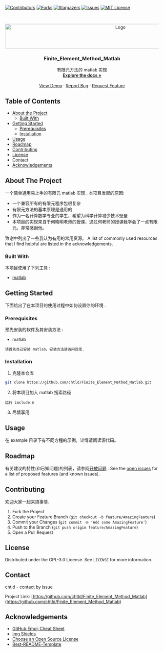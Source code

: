 [![Contributors][contributors-shield]][contributors-url]
[![Forks][forks-shield]][forks-url]
[![Stargazers][stars-shield]][stars-url]
[![Issues][issues-shield]][issues-url]
[![MIT License][license-shield]][license-url]



<!-- PROJECT LOGO -->
<br />
<p align="center">
  
  <a href="https://github.com/chtld/Finite_Elemnet_Method_Matlab">
    <img src="images/logo.png" alt="Logo" width="740" height="80">
  </a>

  <h3 align="center">Finite_Element_Method_Matlab</h3>

  <p align="center">
    有限元方法的 matlab 实现
    <br />
    <a href="https://github.com/chtld/Finite_Element_Method_Matlab"><strong>Explore the docs »</strong></a>
    <br />
    <br />
    <a href="https://github.com/chtld/Finite_Element_Method_Matlab">View Demo</a>
    ·
    <a href="https://github.com/chtld/Finite_Element_Method_Matlab/issues">Report Bug</a>
    ·
    <a href="https://github.com/chtld/Finite_Element_Method_Matlab/issues">Request Feature</a>
  </p>
</p>



<!-- TABLE OF CONTENTS -->
## Table of Contents

* [About the Project](#about-the-project)
  * [Built With](#built-with)
* [Getting Started](#getting-started)
  * [Prerequisites](#prerequisites)
  * [Installation](#installation)
* [Usage](#usage)
* [Roadmap](#roadmap)
* [Contributing](#contributing)
* [License](#license)
* [Contact](#contact)
* [Acknowledgements](#acknowledgements)



<!-- ABOUT THE PROJECT -->
## About The Project
<!--
[![Product Name Screen Shot][product-screenshot]](https://github.com/chtld/Finite_Element_Method_Matlab)
-->


一个简单通用易上手的有限元 matlab 实现 .
本项目发起的原因:
* 一个兼容所有的有限元程序包很复杂
* 有限元方法的基本原理是通用的
* 作为一名计算数学专业的学生，希望为科学计算减少技术壁垒
* 本项目的实现来自于何晓明老师的授课，通过何老师的授课我学会了一点有限元，非常感谢他。

致谢中列出了一些我认为有用的常用资源。
A list of commonly used resources that I find helpful are listed in the acknowledgements.

### Built With

本项目使用了下列工具 :
* [matlab](https://www.mathworks.com)

<!-- GETTING STARTED -->
## Getting Started

下面给出了在本项目的使用过程中如何设置你的环境 .

### Prerequisites

预先安装的软件及其安装方法 :
* matlab
```
请首先自己安装 matlab，安装方法请访问百度.
```

### Installation

1. 克隆本仓库
```sh
git clone https://github.com/chtld/Finite_Element_Method_Matlab.git
```
2. 将本项目加入 matlab 搜索路径
```
运行 include.m
```
3. 尽情享用

<!-- USAGE EXAMPLES -->
## Usage

在 example 目录下有不同方程的示例，详情请阅读源代码。


<!-- ROADMAP -->
## Roadmap

有关建议的特性(和已知问题)的列表，请参阅[开放问题](https://github.com/chtld/Finite_Element_Method_Matlab/issues) .
See the [open issues](https://github.com/chtld/Finite_Element_Method_Matlab/issues) for a list of proposed features (and known issues).

<!-- CONTRIBUTING -->
## Contributing

欢迎大家一起来搞事情.

1. Fork the Project
2. Create your Feature Branch (`git checkout -b feature/AmazingFeature`)
3. Commit your Changes (`git commit -m 'Add some AmazingFeature'`)
4. Push to the Branch (`git push origin feature/AmazingFeature`)
5. Open a Pull Request

<!-- LICENSE -->
## License

Distributed under the GPL-3.0 License. See `LICENSE` for more information.



<!-- CONTACT -->
## Contact

chtld - contact by issue

Project Link: [https://github.com/chtld/Finite_Element_Method_Matlab](https://github.com/chtld/Finite_Element_Method_Matlab)



<!-- ACKNOWLEDGEMENTS -->
## Acknowledgements
* [GitHub Emoji Cheat Sheet](https://www.webpagefx.com/tools/emoji-cheat-sheet)
* [Img Shields](https://shields.io)
* [Choose an Open Source License](https://choosealicense.com)
* [Best-README-Template](https://github.com/othneildrew/Best-README-Template)






<!-- MARKDOWN LINKS & IMAGES -->
<!-- https://www.markdownguide.org/basic-syntax/#reference-style-links -->
[contributors-shield]: https://img.shields.io/github/contributors/chtld/Finite_Element_Method_Matlab.svg?style=flat-square
[contributors-url]: https://github.com/chtld/Finite_Element_Method_Matlab/graphs/contributors
[forks-shield]: https://img.shields.io/github/forks/chtld/Finite_Element_Method_Matlab.svg?style=flat-square
[forks-url]: https://github.com/chtld/Finite_Element_Method_Matlab/network/members
[stars-shield]: https://img.shields.io/github/stars/chtld/Finite_Element_Method_Matlab.svg?style=flat-square
[stars-url]: https://github.com/chtld/Finite_Element_Method_Matlab/stargazers
[issues-shield]: https://img.shields.io/github/issues/chtld/Finite_Element_Method_Matlab?style=flat-square
[issues-url]: https://github.com/chtld/Finite_Element_Method_Matlab/issues
[license-shield]: https://img.shields.io/github/license/chtld/Finite_Element_Method_Matlab.svg?style=flat-square
[license-url]: https://github.com/chtld/Finite_Element_Method_Matlab/blob/master/LICENSE.txt
[product-screenshot]: images/screenshot.png
